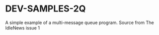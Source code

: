 # DEV-SAMPLES-2Q
A simple example of a multi-message queue program. Source from The IdleNews issue 1
